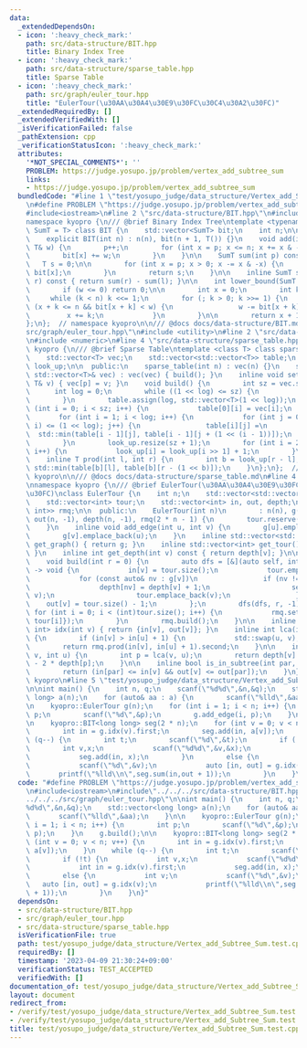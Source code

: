 ```yaml
---
data:
  _extendedDependsOn:
  - icon: ':heavy_check_mark:'
    path: src/data-structure/BIT.hpp
    title: Binary Index Tree
  - icon: ':heavy_check_mark:'
    path: src/data-structure/sparse_table.hpp
    title: Sparse Table
  - icon: ':heavy_check_mark:'
    path: src/graph/euler_tour.hpp
    title: "EulerTour(\u30AA\u30A4\u30E9\u30FC\u30C4\u30A2\u30FC)"
  _extendedRequiredBy: []
  _extendedVerifiedWith: []
  _isVerificationFailed: false
  _pathExtension: cpp
  _verificationStatusIcon: ':heavy_check_mark:'
  attributes:
    '*NOT_SPECIAL_COMMENTS*': ''
    PROBLEM: https://judge.yosupo.jp/problem/vertex_add_subtree_sum
    links:
    - https://judge.yosupo.jp/problem/vertex_add_subtree_sum
  bundledCode: "#line 1 \"test/yosupo_judge/data_structure/Vertex_add_Subtree_Sum.test.cpp\"\
    \n#define PROBLEM \"https://judge.yosupo.jp/problem/vertex_add_subtree_sum\"\n\
    #include<iostream>\n#line 2 \"src/data-structure/BIT.hpp\"\n#include <vector>\n\
    namespace kyopro {\n/// @brief Binary Index Tree\ntemplate <typename T, typename\
    \ SumT = T> class BIT {\n    std::vector<SumT> bit;\n    int n;\n\n  public:\n\
    \    explicit BIT(int n) : n(n), bit(n + 1, T()) {}\n    void add(int p, const\
    \ T& w) {\n        p++;\n        for (int x = p; x <= n; x += x & -x) {\n    \
    \        bit[x] += w;\n        }\n    }\n\n    SumT sum(int p) const {\n     \
    \   T s = 0;\n\n        for (int x = p; x > 0; x -= x & -x) {\n            s +=\
    \ bit[x];\n        }\n        return s;\n    }\n\n    inline SumT sum(int l, int\
    \ r) const { return sum(r) - sum(l); }\n\n    int lower_bound(SumT w) const {\n\
    \        if (w <= 0) return 0;\n\n        int x = 0;\n        int k = 1;\n   \
    \     while (k < n) k <<= 1;\n        for (; k > 0; k >>= 1) {\n            if\
    \ (x + k <= n && bit[x + k] < w) {\n                w -= bit[x + k];\n       \
    \         x += k;\n            }\n        }\n\n        return x + 1;\n    }\n\
    };\n};  // namespace kyopro\n\n/// @docs docs/data-structure/BIT.md\n#line 2 \"\
    src/graph/euler_tour.hpp\"\n#include <utility>\n#line 2 \"src/data-structure/sparse_table.hpp\"\
    \n#include <numeric>\n#line 4 \"src/data-structure/sparse_table.hpp\"\nnamespace\
    \ kyopro {\n/// @brief Sparse Table\ntemplate <class T> class sparse_table {\n\
    \    std::vector<T> vec;\n    std::vector<std::vector<T>> table;\n    std::vector<int>\
    \ look_up;\n\n  public:\n    sparse_table(int n) : vec(n) {}\n    sparse_table(const\
    \ std::vector<T>& vec) : vec(vec) { build(); }\n    inline void set(int p, const\
    \ T& v) { vec[p] = v; }\n    void build() {\n        int sz = vec.size();\n  \
    \      int log = 0;\n        while ((1 << log) <= sz) {\n            log++;\n\
    \        }\n        table.assign(log, std::vector<T>(1 << log));\n        for\
    \ (int i = 0; i < sz; i++) {\n            table[0][i] = vec[i];\n        }\n \
    \       for (int i = 1; i < log; i++) {\n            for (int j = 0; j + (1 <<\
    \ i) <= (1 << log); j++) {\n                table[i][j] =\n                  \
    \  std::min(table[i - 1][j], table[i - 1][j + (1 << (i - 1))]);\n            }\n\
    \        }\n        look_up.resize(sz + 1);\n        for (int i = 2; i < (int)look_up.size();\
    \ i++) {\n            look_up[i] = look_up[i >> 1] + 1;\n        }\n    }\n\n\
    \    inline T prod(int l, int r) {\n        int b = look_up[r - l];\n        return\
    \ std::min(table[b][l], table[b][r - (1 << b)]);\n    }\n};\n};  // namespace\
    \ kyopro\n\n/// @docs docs/data-structure/sparse_table.md\n#line 4 \"src/graph/euler_tour.hpp\"\
    \nnamespace kyopro {\n/// @brief EulerTour(\u30AA\u30A4\u30E9\u30FC\u30C4\u30A2\
    \u30FC)\nclass EulerTour {\n    int n;\n    std::vector<std::vector<int>> g;\n\
    \    std::vector<int> tour;\n    std::vector<int> in, out, depth;\n    sparse_table<std::pair<int,\
    \ int>> rmq;\n\n  public:\n    EulerTour(int n)\n        : n(n), g(n), in(n, -1),\
    \ out(n, -1), depth(n, -1), rmq(2 * n - 1) {\n        tour.reserve(2 * n - 1);\n\
    \    }\n    inline void add_edge(int u, int v) {\n        g[u].emplace_back(v);\n\
    \        g[v].emplace_back(u);\n    }\n    inline std::vector<std::vector<int>>\
    \ get_graph() { return g; }\n    inline std::vector<int> get_tour() { return tour;\
    \ }\n    inline int get_depth(int v) const { return depth[v]; }\n\n  public:\n\
    \    void build(int r = 0) {\n        auto dfs = [&](auto self, int v, int p)\
    \ -> void {\n            in[v] = tour.size();\n            tour.emplace_back(v);\n\
    \            for (const auto& nv : g[v])\n                if (nv != p) {\n   \
    \                 depth[nv] = depth[v] + 1;\n                    self(self, nv,\
    \ v);\n                    tour.emplace_back(v);\n                }\n        \
    \    out[v] = tour.size() - 1;\n        };\n        dfs(dfs, r, -1);\n       \
    \ for (int i = 0; i < (int)tour.size(); i++) {\n            rmq.set(i, {depth[tour[i]],\
    \ tour[i]});\n        }\n        rmq.build();\n    }\n\n    inline std::pair<int,\
    \ int> idx(int v) { return {in[v], out[v]}; }\n    inline int lca(int v, int u)\
    \ {\n        if (in[v] > in[u] + 1) {\n            std::swap(u, v);\n        }\n\
    \        return rmq.prod(in[v], in[u] + 1).second;\n    }\n\n    inline int dist(int\
    \ v, int u) {\n        int p = lca(v, u);\n        return depth[v] + depth[u]\
    \ - 2 * depth[p];\n    }\n\n    inline bool is_in_subtree(int par, int v) {\n\
    \        return (in[par] <= in[v] && out[v] <= out[par]);\n    }\n};\n};  // namespace\
    \ kyopro\n#line 5 \"test/yosupo_judge/data_structure/Vertex_add_Subtree_Sum.test.cpp\"\
    \n\nint main() {\n    int n, q;\n    scanf(\"%d%d\",&n,&q);\n    std::vector<long\
    \ long> a(n);\n    for (auto& aa : a) {\n        scanf(\"%lld\",&aa);\n    }\n\
    \n    kyopro::EulerTour g(n);\n    for (int i = 1; i < n; i++) {\n        int\
    \ p;\n        scanf(\"%d\",&p);\n        g.add_edge(i, p);\n    }\n    g.build();\n\
    \n    kyopro::BIT<long long> seg(2 * n);\n    for (int v = 0; v < n; v++) {\n\
    \        int in = g.idx(v).first;\n        seg.add(in, a[v]);\n    }\n    while\
    \ (q--) {\n        int t;\n        scanf(\"%d\",&t);\n        if (!t) {\n    \
    \        int v,x;\n            scanf(\"%d%d\",&v,&x);\n            int in = g.idx(v).first;\n\
    \            seg.add(in, x);\n        }\n        else {\n            int v;\n\
    \            scanf(\"%d\",&v);\n            auto [in, out] = g.idx(v);\n     \
    \       printf(\"%lld\\n\",seg.sum(in,out + 1));\n        }\n    }\n}\n"
  code: "#define PROBLEM \"https://judge.yosupo.jp/problem/vertex_add_subtree_sum\"\
    \n#include<iostream>\n#include\"../../../src/data-structure/BIT.hpp\"\n#include\"\
    ../../../src/graph/euler_tour.hpp\"\n\nint main() {\n    int n, q;\n    scanf(\"\
    %d%d\",&n,&q);\n    std::vector<long long> a(n);\n    for (auto& aa : a) {\n \
    \       scanf(\"%lld\",&aa);\n    }\n\n    kyopro::EulerTour g(n);\n    for (int\
    \ i = 1; i < n; i++) {\n        int p;\n        scanf(\"%d\",&p);\n        g.add_edge(i,\
    \ p);\n    }\n    g.build();\n\n    kyopro::BIT<long long> seg(2 * n);\n    for\
    \ (int v = 0; v < n; v++) {\n        int in = g.idx(v).first;\n        seg.add(in,\
    \ a[v]);\n    }\n    while (q--) {\n        int t;\n        scanf(\"%d\",&t);\n\
    \        if (!t) {\n            int v,x;\n            scanf(\"%d%d\",&v,&x);\n\
    \            int in = g.idx(v).first;\n            seg.add(in, x);\n        }\n\
    \        else {\n            int v;\n            scanf(\"%d\",&v);\n         \
    \   auto [in, out] = g.idx(v);\n            printf(\"%lld\\n\",seg.sum(in,out\
    \ + 1));\n        }\n    }\n}"
  dependsOn:
  - src/data-structure/BIT.hpp
  - src/graph/euler_tour.hpp
  - src/data-structure/sparse_table.hpp
  isVerificationFile: true
  path: test/yosupo_judge/data_structure/Vertex_add_Subtree_Sum.test.cpp
  requiredBy: []
  timestamp: '2023-04-09 21:30:24+09:00'
  verificationStatus: TEST_ACCEPTED
  verifiedWith: []
documentation_of: test/yosupo_judge/data_structure/Vertex_add_Subtree_Sum.test.cpp
layout: document
redirect_from:
- /verify/test/yosupo_judge/data_structure/Vertex_add_Subtree_Sum.test.cpp
- /verify/test/yosupo_judge/data_structure/Vertex_add_Subtree_Sum.test.cpp.html
title: test/yosupo_judge/data_structure/Vertex_add_Subtree_Sum.test.cpp
---
```

